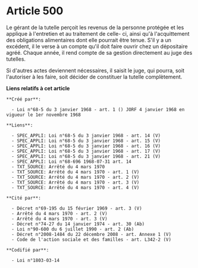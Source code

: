 # Article 500

Le gérant de la tutelle perçoit les revenus de la personne protégée et les applique à l'entretien et au traitement de celle-
ci, ainsi qu'à l'acquittement des obligations alimentaires dont elle pourrait être tenue. S'il y a un excédent, il le verse à
un compte qu'il doit faire ouvrir chez un dépositaire agréé. Chaque année, il rend compte de sa gestion directement au juge
des tutelles.

Si d'autres actes deviennent nécessaires, il saisit le juge, qui pourra, soit l'autoriser à les faire, soit décider de
constituer la tutelle complètement.

**Liens relatifs à cet article**

	**Créé par**:

	  - Loi n°68-5 du 3 janvier 1968 - art. 1 () JORF 4 janvier 1968 en vigueur le 1er novembre 1968

	**Liens**:

	  - SPEC_APPLI: Loi n°68-5 du 3 janvier 1968 - art. 14 (V)
	  - SPEC_APPLI: Loi n°68-5 du 3 janvier 1968 - art. 15 (V)
	  - SPEC_APPLI: Loi n°68-5 du 3 janvier 1968 - art. 16 (V)
	  - SPEC_APPLI: Loi n°68-5 du 3 janvier 1968 - art. 17 (V)
	  - SPEC_APPLI: Loi n°68-5 du 3 janvier 1968 - art. 21 (V)
	  - SPEC_APPLI: Loi n°68-696 1968-07-31 art. 14
	  - TXT_SOURCE: Arrêté du 4 mars 1970
	  - TXT_SOURCE: Arrêté du 4 mars 1970 - art. 1 (V)
	  - TXT_SOURCE: Arrêté du 4 mars 1970 - art. 2 (V)
	  - TXT_SOURCE: Arrêté du 4 mars 1970 - art. 3 (V)
	  - TXT_SOURCE: Arrêté du 4 mars 1970 - art. 4 (V)

	**Cité par**:

	  - Décret n°69-195 du 15 février 1969 - art. 3 (V)
	  - Arrêté du 4 mars 1970 - art. 2 (V)
	  - Arrêté du 4 mars 1970 - art. 3 (V)
	  - Décret n°74-27 du 14 janvier 1974 - art. 30 (Ab)
	  - Loi n°90-600 du 6 juillet 1990 - art. 2 (Ab)
	  - Décret n°2008-1484 du 22 décembre 2008 - art. Annexe 1 (V)
	  - Code de l'action sociale et des familles - art. L342-2 (V)

	**Codifié par**:

	  - Loi n°1803-03-14
